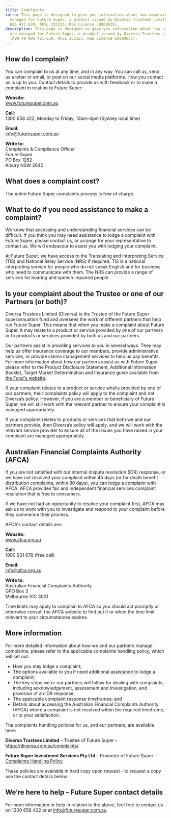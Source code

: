 ```yaml
---
title: Complaints
intro: This page is designed to give you information about how complaints are
  managed for Future Super, a product issued by Diversa Trustees Limited (ABN 49
  006 421 638; AFSL 235153; RSE Licence L0000635).
description: This page is designed to give you information about how complaints
  are managed for Future Super, a product issued by Diversa Trustees Limited
  (ABN 49 006 421 638; AFSL 235153; RSE Licence L0000635).
---
```


## How do I complain?

You can complain to us at any time, and in any way. You can call us, send us a letter or email, or post on our social media platforms. How you contact us is up to you.
Contact details to provide us with feedback or to make a complaint in relation to Future Super:

**Website:** \
www.futuresuper.com.au

**Call:** \
1300 658 422, Monday to Friday, 10am–4pm (Sydney local time)

**Email:** \
info@futuresuper.com.au

**Write to:** \
Complaints & Compliance Officer\
Future Super\
PO Box 1282\
Albury NSW 2640

## What does a complaint cost?

The entire Future Super complaints process is free of charge.

## What to do if you need assistance to make a complaint?

We know that accessing and understanding financial services can be difficult. If you think you may need assistance to lodge a complaint with Future Super, please contact us, or arrange for your representative to contact us. We will endeavour to assist you with lodging your complaint.

At Future Super, we have access to the Translating and Interpreting Service (TIS) and National Relay Service (NRS) if required. TIS is a national interpreting service for people who do not speak English and for business who need to communicate with them. The NRS can provide a range of services for hearing and speech impaired people.

## Is your complaint about the Trustee or one of our Partners (or both)?

Diversa Trustees Limited (Diversa) is the Trustee of the Future Super superannuation fund and oversees the work of different partners that help run Future Super. This means that when you make a complaint about Future Super, it may relate to a product or service provided by one of our partners or to products or services provided by both us and our partners.

Our partners assist in providing services to you in several ways. They may help us offer insurance coverage to our members, provide administrative services, or provide claims management services to help us pay benefits. For more information about how our partners assist us with Future Super please refer to the Product Disclosure Statement, Additional Information Booklet, Target Market Determination and Insurance guide available from [the Fund's website](https://www.futuresuper.com.au/).

If your complaint relates to a product or service wholly provided by one of our partners, their complaints policy will apply to the complaint and not Diversa’s policy. However, if you are a member or beneficiary of Future Super, we will still work with the relevant partner to ensure your complaint is managed appropriately.

If your complaint relates to products or services that both we and our partners provide, then Diversa’s policy will apply, and we will work with the relevant service provider to ensure all of the issues you have raised in your complaint are managed appropriately.

## Australian Financial Complaints Authority (AFCA)

If you are not satisfied with our internal dispute resolution (IDR) response, or we have not resolved your complaint within 45 days (or for death benefit distribution complaints, within 90 days), you can lodge a complaint with AFCA. AFCA provides fair and independent financial services complaint resolution that is free to consumers.

If we have not had an opportunity to resolve your complaint first, AFCA may ask us to work with you to investigate and respond to your complaint before they commence their process.

AFCA's contact details are:

**Website:** \
www.afca.org.au

**Call:** \
1800 931 678 (free call)

**Email:** \
info@afca.org.au

**Write to:** \
Australian Financial Complaints Authority\
GPO Box 3\
Melbourne VIC 3001

Time limits may apply to complain to AFCA so you should act promptly or otherwise consult the AFCA website to find out if or when the time limit relevant to your circumstances expires.

## More information

For more detailed information about how we and our partners manage complaints, please refer to the applicable complaints handling policy, which will set out:

- How you may lodge a complaint;
- The options available to you if need additional assistance to lodge a complaint;
- The key steps we or our partners will follow for dealing with complaints, including acknowledgement, assessment and investigation, and provision of an IDR response;
- The applicable complaint response timeframes; and
- Details about accessing the Australian Financial Complaints Authority (AFCA) where a complaint is not resolved within the required timeframe, or to your satisfaction.

The complaints handling policies for us, and our partners, are available here:

**Diversa Trustees Limited** – Trustee of Future Super – <https://diversa.com.au/complaints/>

**Future Super Investment Services Pty Ltd** – Promoter of Future Super – [Complaints Handling Policy](https://www.futuresuper.com.au/complaints-handling-policy)

These policies are available in hard copy upon request - to request a copy use the contact details below.

## We’re here to help – Future Super contact details

For more information or help in relation to the above, feel free to contact us on 1300 658 422 or at [info@futuresuper.com.au](mailto:info@futuresuper.com.au).
